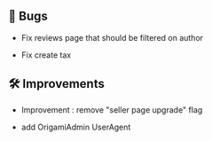 ## 🐛 Bugs

- Fix reviews page that should be filtered on author

- Fix create tax


## 🛠️ Improvements

- Improvement : remove "seller page upgrade" flag

- add OrigamiAdmin UserAgent